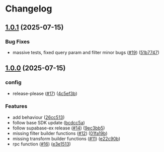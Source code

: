 # Changelog

## [1.0.1](https://github.com/supabase-community/postgrest-ex/compare/v1.0.0...v1.0.1) (2025-07-15)


### Bug Fixes

* massive tests, fixed query param and filter minor bugs ([#19](https://github.com/supabase-community/postgrest-ex/issues/19)) ([51b7747](https://github.com/supabase-community/postgrest-ex/commit/51b7747748480d9da614791f3d580baf088539cd))

## [1.0.0](https://github.com/supabase-community/postgrest-ex/compare/v1.0.0...v1.0.0) (2025-07-15)


### config

* release-please ([#17](https://github.com/supabase-community/postgrest-ex/issues/17)) ([4c5ef3b](https://github.com/supabase-community/postgrest-ex/commit/4c5ef3b06363c5eff32f24aabb24b16dfb80821d))


### Features

* add behaviour ([26cc513](https://github.com/supabase-community/postgrest-ex/commit/26cc5130504e9c5ba3ccd94123aff79cac8056cd))
* follow base SDK update ([bcdcc5a](https://github.com/supabase-community/postgrest-ex/commit/bcdcc5ac520010e4ab601247d3bbf1fcf93e3ef7))
* follow supabase-ex release ([#14](https://github.com/supabase-community/postgrest-ex/issues/14)) ([9ec3bb5](https://github.com/supabase-community/postgrest-ex/commit/9ec3bb55584ef72bac7d83ce33fc56287e7dd4cc))
* missing filter builder functions ([#12](https://github.com/supabase-community/postgrest-ex/issues/12)) ([01fa19b](https://github.com/supabase-community/postgrest-ex/commit/01fa19b4bfc0443082039f3eab25f74dd1d899d3))
* missing transform builder functions ([#11](https://github.com/supabase-community/postgrest-ex/issues/11)) ([e22c90b](https://github.com/supabase-community/postgrest-ex/commit/e22c90beeb4c0d512b50a4fc2372b17b51c2df09))
* rpc function ([#16](https://github.com/supabase-community/postgrest-ex/issues/16)) ([e3e1513](https://github.com/supabase-community/postgrest-ex/commit/e3e1513f25e97baaa6dba85d6820719817a1b9e1))

